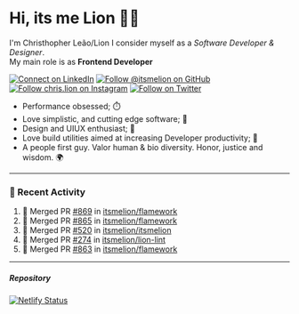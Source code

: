 # Hi, its me Lion 👋🦁

I'm Christhopher Leão/Lion
I consider myself as a _Software Developer & Designer_.<br/>My main role is as <b>Frontend Developer</b>
<br />

[![Connect on LinkedIn](https://img.shields.io/badge/--linkedin?label=LinkedIn&logo=LinkedIn&style=social)](https://www.linkedin.com/in/chrislion)
[![Follow @itsmelion on GitHub](https://img.shields.io/github/followers/itsmelion?label=follow%20%40itsmeLion&style=social)](https://github.com/itsmelion)
[![Follow chris.lion on Instagram](https://img.shields.io/badge/--instagram?label=@chris.lion&logo=Instagram&style=social)](https://instagram.com/chris.lion)
[![Follow on Twitter](https://img.shields.io/badge/--twitter?label=@ChrisLion_me&logo=Twitter&style=social)](https://twitter.com/chrislion_me)

- Performance obsessed; ⏱️
- Love simplistic, and cutting edge software; 📆
- Design and UIUX enthusiast; 🎨
- Love build utilities aimed at increasing Developer productivity; 🧰
- A people first guy. Valor human & bio diversity. Honor, justice and wisdom. 🌍

---
### 📰 Recent Activity

<!--START_SECTION:activity-->
1. 🎉 Merged PR [#869](https://github.com/itsmelion/flamework/pull/869) in [itsmelion/flamework](https://github.com/itsmelion/flamework)
2. 🎉 Merged PR [#865](https://github.com/itsmelion/flamework/pull/865) in [itsmelion/flamework](https://github.com/itsmelion/flamework)
3. 🎉 Merged PR [#520](https://github.com/itsmelion/itsmelion/pull/520) in [itsmelion/itsmelion](https://github.com/itsmelion/itsmelion)
4. 🎉 Merged PR [#274](https://github.com/itsmelion/lion-lint/pull/274) in [itsmelion/lion-lint](https://github.com/itsmelion/lion-lint)
5. 🎉 Merged PR [#863](https://github.com/itsmelion/flamework/pull/863) in [itsmelion/flamework](https://github.com/itsmelion/flamework)
<!--END_SECTION:activity-->

___

##### Repository
[![Netlify Status](https://api.netlify.com/api/v1/badges/9e2e6136-1ab9-42fc-8d4e-188512d5d841/deploy-status)](https://app.netlify.com/sites/lion-portfolio/deploys)
